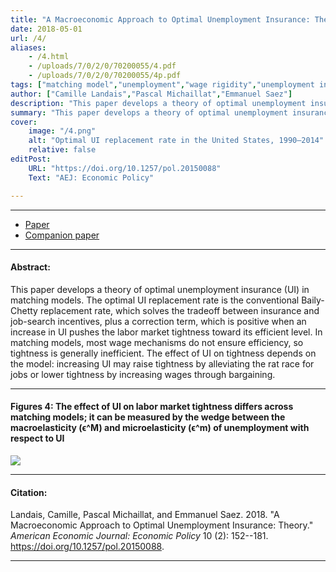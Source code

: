 ```yaml
---
title: "A Macroeconomic Approach to Optimal Unemployment Insurance: Theory" # max chars = 70
date: 2018-05-01
url: /4/
aliases:
    - /4.html
    - /uploads/7/0/2/0/70200055/4.pdf
    - /uploads/7/0/2/0/70200055/4p.pdf    
tags: ["matching model","unemployment","wage rigidity","unemployment insurance","sufficient statistics","business cycles"]
author: ["Camille Landais","Pascal Michaillat","Emmanuel Saez"]
description: "This paper develops a theory of optimal unemployment insurance in matching models, with implications for the cyclicality of optimal unemployment insurance." # max chars = 155
summary: "This paper develops a theory of optimal unemployment insurance in matching models, with implications for the cyclicality of optimal unemployment insurance." # max chars = 290
cover:
    image: "/4.png"
    alt: "Optimal UI replacement rate in the United States, 1990–2014"
    relative: false
editPost:
    URL: "https://doi.org/10.1257/pol.20150088"
    Text: "AEJ: Economic Policy"

---
```


---

<!-- #### Files: -->

- [Paper](/4.pdf)
- [Companion paper](/5/)

---

#### Abstract:

This paper develops a theory of optimal unemployment insurance (UI) in matching models. The optimal UI replacement rate is the conventional Baily-Chetty replacement rate, which solves the tradeoff between insurance and job-search incentives, plus a correction term, which is positive when an increase in UI pushes the labor market tightness toward its efficient level. In matching models, most wage mechanisms do not ensure efficiency, so tightness is generally inefficient. The effect of UI on tightness depends on the model: increasing UI may raise tightness by alleviating the rat race for jobs or lower tightness by increasing wages through bargaining.

---

#### Figures 4:  The effect of UI on labor market tightness differs across matching models; it can be measured by the wedge between the macroelasticity (ϵ^M) and microelasticity (ϵ^m) of unemployment with respect to UI

![](/4.png)

---

#### Citation:

Landais, Camille, Pascal Michaillat, and Emmanuel Saez. 2018. "A Macroeconomic Approach to Optimal Unemployment Insurance: Theory." *American Economic Journal: Economic Policy* 10 (2): 152--181. https://doi.org/10.1257/pol.20150088.

---

